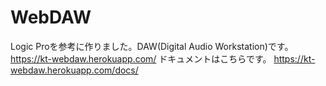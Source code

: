 # WebDAW

Logic Proを参考に作りました。DAW(Digital Audio Workstation)です。
https://kt-webdaw.herokuapp.com/
ドキュメントはこちらです。
https://kt-webdaw.herokuapp.com/docs/
